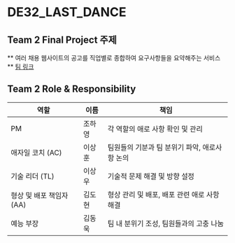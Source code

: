 # DE32_LAST_DANCE

## Team 2 Final Project 주제
** 여러 채용 웹사이트의 공고를 직업별로 종합하여 요구사항들을 요약해주는 서비스 **
[팀 링크](https://github.com/DE32FinalTeam2)

## Team 2 Role & Responsibility

| 역할                    | 이름 | 책임                                           |
|-------------------------|------|------------------------------------------------|
| PM                  | 조하영 | 각 역할의 애로 사항 확인 및 관리                |
| 애자일 코치 (AC)    |  이상훈  | 팀원들의 기분과 팀 분위기 파악, 애로사항 논의     |
| 기술 리더 (TL)      |  이상우  | 기술적 문제 해결 및 방향 설정                   |
| 형상 및 배포 책임자 (AA) |  김도현  | 형상 관리 및 배포, 배포 관련 애로 사항 해결    |
| 예능 부장           | 김동욱 | 팀 내 분위기 조성, 팀원들과의 고충 나눔          |
